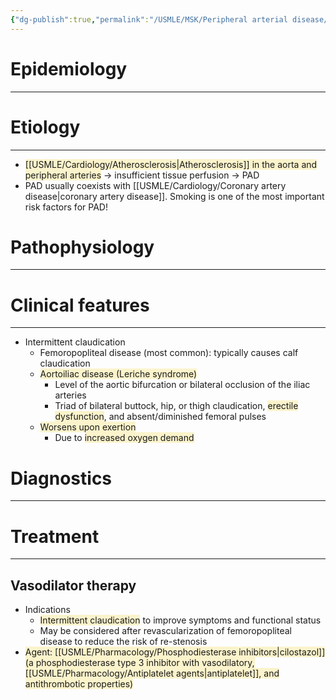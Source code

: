 ```yaml
---
{"dg-publish":true,"permalink":"/USMLE/MSK/Peripheral arterial disease/"}
---
```


# Epidemiology
---


# Etiology
---
- <span style="background:rgba(240, 200, 0, 0.2)">[[USMLE/Cardiology/Atherosclerosis\|Atherosclerosis]] in the aorta and peripheral arteries</span> → insufficient tissue perfusion → PAD
- PAD usually coexists with [[USMLE/Cardiology/Coronary artery disease\|coronary artery disease]]. Smoking is one of the most important risk factors for PAD!

# Pathophysiology
---


# Clinical features
---
- Intermittent claudication
	- Femoropopliteal disease (most common): typically causes calf claudication 
	- <span style="background:rgba(240, 200, 0, 0.2)">Aortoiliac disease (Leriche syndrome)</span>
		- Level of the aortic bifurcation or bilateral occlusion of the iliac arteries
		- Triad of bilateral buttock, hip, or thigh claudication, <span style="background:rgba(240, 200, 0, 0.2)">erectile dysfunction</span>, and absent/diminished femoral pulses
	- <span style="background:rgba(240, 200, 0, 0.2)">Worsens upon exertion</span>
		- Due to <span style="background:rgba(240, 200, 0, 0.2)">increased oxygen demand</span>

# Diagnostics
---


# Treatment
---
## Vasodilator therapy
- Indications
	- <span style="background:rgba(240, 200, 0, 0.2)">Intermittent claudication</span> to improve symptoms and functional status
	- May be considered after revascularization of femoropopliteal disease to reduce the risk of re-stenosis
- <span style="background:rgba(240, 200, 0, 0.2)">Agent: [[USMLE/Pharmacology/Phosphodiesterase inhibitors\|cilostazol]] (a phosphodiesterase type 3 inhibitor with vasodilatory, [[USMLE/Pharmacology/Antiplatelet agents\|antiplatelet]], and antithrombotic properties)</span>
